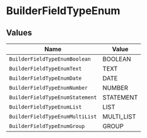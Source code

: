 # BuilderFieldTypeEnum


## Values

| Name                            | Value                           |
| ------------------------------- | ------------------------------- |
| `BuilderFieldTypeEnumBoolean`   | BOOLEAN                         |
| `BuilderFieldTypeEnumText`      | TEXT                            |
| `BuilderFieldTypeEnumDate`      | DATE                            |
| `BuilderFieldTypeEnumNumber`    | NUMBER                          |
| `BuilderFieldTypeEnumStatement` | STATEMENT                       |
| `BuilderFieldTypeEnumList`      | LIST                            |
| `BuilderFieldTypeEnumMultiList` | MULTI_LIST                      |
| `BuilderFieldTypeEnumGroup`     | GROUP                           |